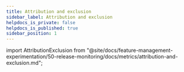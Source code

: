 ```yaml
---
title: Attribution and exclusion
sidebar_label: Attribution and exclusion
helpdocs_is_private: false
helpdocs_is_published: true
sidebar_position: 1
---
```


import AttributionExclusion from "@site/docs/feature-management-experimentation/50-release-monitoring/docs/metrics/attribution-and-exclusion.md";

<AttributionExclusion />